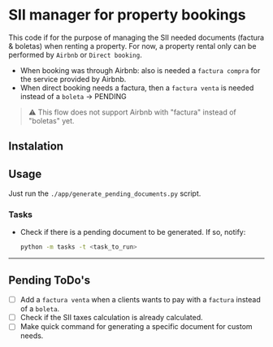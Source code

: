 # SII manager for property bookings

This code if for the purpose of managing the SII needed documents (factura & boletas) when renting a property.
For now, a property rental only can be performed by `Airbnb` or `Direct booking`.

- When booking was through Airbnb: also is needed a `factura compra` for the service provided by Airbnb.
- When direct booking needs a factura, then a `factura venta` is needed instead of a `boleta` -> PENDING

> ⚠️ This flow does not support Airbnb with "factura" instead of "boletas" yet.

## Instalation

## Usage

Just run the `./app/generate_pending_documents.py` script.

### Tasks

- Check if there is a pending document to be generated. If so, notify:

    ```bash
    python -m tasks -t <task_to_run>
    ```

---

## Pending ToDo's

- [ ] Add a `factura venta` when a clients wants to pay with a `factura` instead of a `boleta`.
- [ ] Check if the SII taxes calculation is already calculated.
- [ ] Make quick command for generating a specific document for custom needs.
